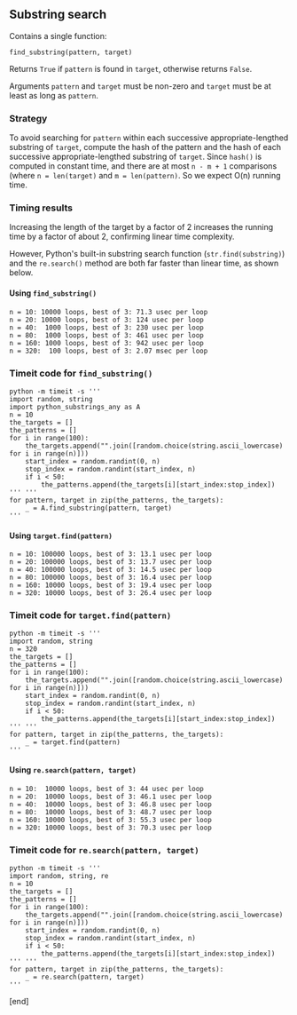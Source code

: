 ## Substring search

Contains a single function:

    find_substring(pattern, target)

Returns `True` if `pattern` is found in `target`, otherwise returns `False`.

Arguments `pattern` and `target` must be non-zero and `target` must be at least as long as `pattern`.

### Strategy

To avoid searching for `pattern` within each successive appropriate-lengthed substring of `target`, compute the hash of the pattern and the hash of each successive appropriate-lengthed substring of `target`. Since `hash()` is computed in constant time, and there are at most `n - m + 1` comparisons (where `n = len(target)` and `m = len(pattern)`. So we expect O(n) running time.

### Timing results

Increasing the length of the target by a factor of 2 increases the running time by a factor of about 2, confirming linear time complexity.

However, Python's built-in substring search function (`str.find(substring)`) and the `re.search()` method are both far faster than linear time, as shown below.

#### Using `find_substring()`

~~~
n = 10: 10000 loops, best of 3: 71.3 usec per loop
n = 20: 10000 loops, best of 3: 124 usec per loop
n = 40:  1000 loops, best of 3: 230 usec per loop
n = 80:  1000 loops, best of 3: 461 usec per loop
n = 160: 1000 loops, best of 3: 942 usec per loop
n = 320:  100 loops, best of 3: 2.07 msec per loop
~~~

### Timeit code for `find_substring()`

~~~
python -m timeit -s '''
import random, string
import python_substrings_any as A
n = 10
the_targets = []
the_patterns = []
for i in range(100):
    the_targets.append("".join([random.choice(string.ascii_lowercase) for i in range(n)]))
    start_index = random.randint(0, n)
    stop_index = random.randint(start_index, n)
    if i < 50:
        the_patterns.append(the_targets[i][start_index:stop_index])
''' '''
for pattern, target in zip(the_patterns, the_targets):
    _ = A.find_substring(pattern, target)
'''
~~~


#### Using `target.find(pattern)`

~~~
n = 10: 100000 loops, best of 3: 13.1 usec per loop
n = 20: 100000 loops, best of 3: 13.7 usec per loop
n = 40: 100000 loops, best of 3: 14.5 usec per loop
n = 80: 100000 loops, best of 3: 16.4 usec per loop
n = 160: 10000 loops, best of 3: 19.4 usec per loop
n = 320: 10000 loops, best of 3: 26.4 usec per loop
~~~

### Timeit code for `target.find(pattern)`

~~~
python -m timeit -s '''
import random, string
n = 320
the_targets = []
the_patterns = []
for i in range(100):
    the_targets.append("".join([random.choice(string.ascii_lowercase) for i in range(n)]))
    start_index = random.randint(0, n)
    stop_index = random.randint(start_index, n)
    if i < 50:
        the_patterns.append(the_targets[i][start_index:stop_index])
''' '''
for pattern, target in zip(the_patterns, the_targets):
    _ = target.find(pattern)
'''
~~~


#### Using `re.search(pattern, target)`

~~~
n = 10:  10000 loops, best of 3: 44 usec per loop
n = 20:  10000 loops, best of 3: 46.1 usec per loop
n = 40:  10000 loops, best of 3: 46.8 usec per loop
n = 80:  10000 loops, best of 3: 48.7 usec per loop
n = 160: 10000 loops, best of 3: 55.3 usec per loop
n = 320: 10000 loops, best of 3: 70.3 usec per loop
~~~

### Timeit code for `re.search(pattern, target)`

~~~
python -m timeit -s '''
import random, string, re
n = 10
the_targets = []
the_patterns = []
for i in range(100):
    the_targets.append("".join([random.choice(string.ascii_lowercase) for i in range(n)]))
    start_index = random.randint(0, n)
    stop_index = random.randint(start_index, n)
    if i < 50:
        the_patterns.append(the_targets[i][start_index:stop_index])
''' '''
for pattern, target in zip(the_patterns, the_targets):
    _ = re.search(pattern, target)
'''
~~~

[end]